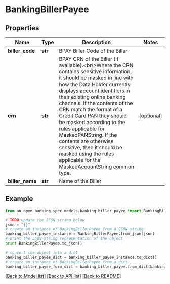 # BankingBillerPayee


## Properties

Name | Type | Description | Notes
------------ | ------------- | ------------- | -------------
**biller_code** | **str** | BPAY Biller Code of the Biller | 
**crn** | **str** | BPAY CRN of the Biller (if available).&lt;br/&gt;Where the CRN contains sensitive information, it should be masked in line with how the Data Holder currently displays account identifiers in their existing online banking channels. If the contents of the CRN match the format of a Credit Card PAN they should be masked according to the rules applicable for MaskedPANString. If the contents are otherwise sensitive, then it should be masked using the rules applicable for the MaskedAccountString common type. | [optional] 
**biller_name** | **str** | Name of the Biller | 

## Example

```python
from au_open_banking_spec.models.banking_biller_payee import BankingBillerPayee

# TODO update the JSON string below
json = "{}"
# create an instance of BankingBillerPayee from a JSON string
banking_biller_payee_instance = BankingBillerPayee.from_json(json)
# print the JSON string representation of the object
print BankingBillerPayee.to_json()

# convert the object into a dict
banking_biller_payee_dict = banking_biller_payee_instance.to_dict()
# create an instance of BankingBillerPayee from a dict
banking_biller_payee_form_dict = banking_biller_payee.from_dict(banking_biller_payee_dict)
```
[[Back to Model list]](../README.md#documentation-for-models) [[Back to API list]](../README.md#documentation-for-api-endpoints) [[Back to README]](../README.md)


